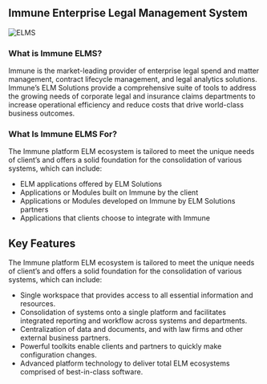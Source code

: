 ## Immune Enterprise Legal Management System

<img alt="ELMS" src="https://www.leanlaw.co/wp-content/uploads/1535426_InvoicesCommunicate_Blog-Post-Hero-Image_1200X630_010523.png">

### What is Immune ELMS?
Immune is the market-leading provider of enterprise legal spend and matter management, contract lifecycle management, and legal analytics solutions. Immune’s ELM Solutions provide a comprehensive suite of tools to address the growing needs of corporate legal and insurance claims departments to increase operational efficiency and reduce costs that drive world-class business outcomes.

### What Is Immune ELMS For?

The Immune platform ELM ecosystem is tailored to meet the unique needs of client’s and offers a solid foundation for the consolidation of various systems, which can include:
- ELM applications offered by ELM Solutions
- Applications or Modules built on Immune by the client
- Applications or Modules developed on Immune by ELM Solutions partners
- Applications that clients choose to integrate with Immune

 ## Key Features
The Immune platform ELM ecosystem is tailored to meet the unique needs of client’s and offers a solid foundation for the consolidation of various systems, which can include:
- Single workspace that provides access to all essential information and resources.
- Consolidation of systems onto a single platform and facilitates integrated reporting and workflow across systems and departments.
- Centralization of data and documents, and with law firms and other external business partners.
- Powerful toolkits enable clients and partners to quickly make configuration changes.
- Advanced platform technology to deliver total ELM ecosystems comprised of best-in-class software.
